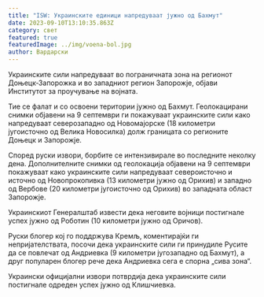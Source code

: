 ```yaml
---
title: "ISW: Украинските единици напредуваат јужно од Бахмут"
date: 2023-09-10T13:10:35.863Z
category: свет
featured: true
featuredImage: ../img/voena-bol.jpg
author: Вардарски
---
```

Украинските сили напредуваат во пограничната зона на регионот Доњецк-Запорожка и во западниот регион Запорожје, објави Институтот за проучување на војната.

Тие се фалат и со освоени територии јужно од Бахмут. Геолокацирани снимки објавени на 9 септември ги покажуваат украинските сили како напредуваат северозападно од Новомајорске (18 километри југоисточно од Велика Новосилка) долж границата со регионите Доњецк и Запорожје.

Според руски извори, борбите се интензивирале во последните неколку дена. Дополнителните снимки од геолокација објавени на 9 септември покажуваат како украинските сили напредуваат североисточно и источно од Новопрокопивка (13 километри јужно од Орихив) и западно од Вербове (20 километри југоисточно од Орихив) во западната област Запорожје.

Украинскиот Генералштаб извести дека неговите војници постигнале успех јужно од Роботин (10 километри јужно од Оричов).

Руски блогер кој го поддржува Кремљ, коментирајќи ги непријателствата, посочи дека украинските сили ги принудиле Русите да се повлечат од Андриевка (9 километри југозападно од Бахмут), а друг популарен блогер рече дека Андриевка сега е спорна „сива зона“.

Украински официјални извори потврдија дека украинските сили постигнале одреден успех јужно од Клишчиевка.